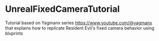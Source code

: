 # UnrealFixedCameraTutorial
Tutorial based on Yagmanx series https://www.youtube.com/@yagmanx that explains how to replicate Resident Evil's fixed camera behavior using bluprints
